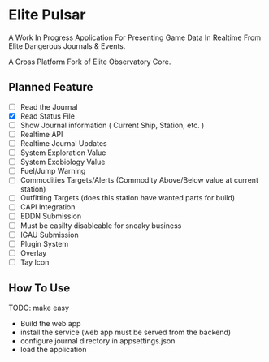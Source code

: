 # Elite Pulsar

A Work In Progress Application For Presenting Game Data In Realtime From Elite Dangerous Journals & Events.

A Cross Platform Fork of Elite Observatory Core.

## Planned Feature

 - [ ] Read the Journal
  - [x] Read Status File
 - [ ] Show Journal information ( Current Ship, Station, etc. )
  - [ ] Realtime API 
 - [ ] Realtime Journal Updates
 - [ ] System Exploration Value
 - [ ] System Exobiology Value
 - [ ] Fuel/Jump Warning
 - [ ] Commodities Targets/Alerts (Commodity Above/Below value at current station)
 - [ ] Outfitting Targets (does this station have wanted parts for build)
 - [ ] CAPI Integration
 - [ ] EDDN Submission
  - [ ] Must be easilty disableable for sneaky business
 - [ ] IGAU Submission
 - [ ] Plugin System
 - [ ] Overlay
 - [ ] Tay Icon
 
## How To Use

TODO: make easy

 - Build the web app
 - install the service (web app must be served from the backend)
 - configure journal directory in appsettings.json
 - load the application
